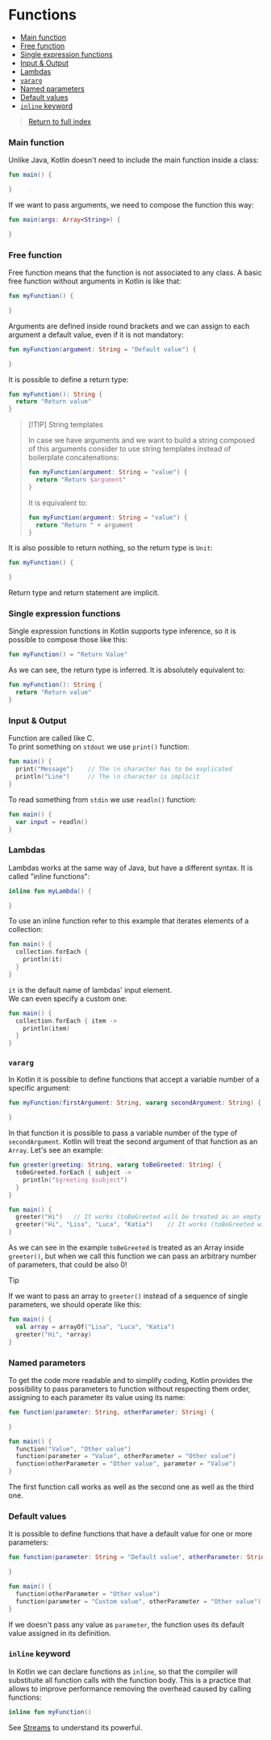 # Functions <!-- omit from toc -->

- [Main function](#main-function)
- [Free function](#free-function)
- [Single expression functions](#single-expression-functions)
- [Input \& Output](#input--output)
- [Lambdas](#lambdas)
- [`vararg`](#vararg)
- [Named parameters](#named-parameters)
- [Default values](#default-values)
- [`inline` keyword](#inline-keyword)

> [Return to full index](README.md)

### Main function

Unlike Java, Kotlin doesn't need to include the main function inside a class:

```kotlin
fun main() {

}
```

If we want to pass arguments, we need to compose the function this way:

```kotlin
fun main(args: Array<String>) {

}
```

### Free function

Free function means that the function is not associated to any class.
A basic free function without arguments in Kotlin is like that:

```kotlin
fun myFunction() {

}
```

Arguments are defined inside round brackets and we can assign to each argument a default value, even if it is not mandatory:

```kotlin
fun myFunction(argument: String = "Default value") {

}
```

It is possible to define a return type:

```kotlin
fun myFunction(): String {
  return "Return value"
}
```

> [!TIP] String templates
>
> In case we have arguments and we want to build a string composed of this arguments consider to use string templates instead of boilerplate concatenations:
>
> ```kotlin
> fun myFunction(argument: String = "value") {
>   return "Return $argument"
> }
> ```
>
> It is equivalent to:
>
> ```kotlin
> fun myFunction(argument: String = "value") {
>   return "Return " + argument
> }
> ```

It is also possible to return nothing, so the return type is `Unit`:

```kotlin
fun myFunction() {

}
```

Return type and return statement are implicit.

### Single expression functions

Single expression functions in Kotlin supports type inference, so it is possible to compose those like this:

```kotlin
fun myFunction() = "Return Value"
```

As we can see, the return type is inferred. It is absolutely equivalent to:

```kotlin
fun myFunction(): String {
  return "Return value"
}
```

### Input & Output

Function are called like C.
\
To print something on `stdout` we use `print()` function:

```kotlin
fun main() {
  print("Message")    // The \n character has to be explicated
  println("Line")     // The \n character is implicit
}
```

To read something from `stdin` we use `readln()` function:

```kotlin
fun main() {
  var input = readln()
}
```

### Lambdas

Lambdas works at the same way of Java, but have a different syntax. It is called "inline functions":

```kotlin
inline fun myLambda() {

}
```

To use an inline function refer to this example that iterates elements of a collection:

```kotlin
fun main() {
  collection.forEach {
    println(it)
  }
}
```

`it` is the default name of lambdas' input element. 
\
We can even specify a custom one:

```kotlin
fun main() {
  collection.forEach { item ->
    println(item)
  }
}
```

### `vararg`

In Kotlin it is possible to define functions that accept a variable number of a specific argument:

```kotlin
fun myFunction(firstArgument: String, vararg secondArgument: String) {

}
```

In that function it is possible to pass a variable number of the type of `secondArgument`. Kotlin will treat the second argument of that function as an `Array`. Let's see an example:

```kotlin
fun greeter(greeting: String, vararg toBeGreeted: String) {
  toBeGreeted.forEach { subject ->
    println("$greeting $subject")
  }
}

fun main() {
  greeter("Hi")   // It works (toBeGreeted will be treated as an empty Array)
  greeter("Hi", "Lisa", "Luca", "Katia")    // It works (toBeGreeted will be treated as Array of size 3)
}
```

As we can see in the example `toBeGreeted` is treated as an Array inside `greeter()`, but when we call this function we can pass an arbitrary number of parameters, that could be also 0!

> [!TIP]
>
> If we want to pass an array to `greeter()` instead of a sequence of single parameters, we should operate like this:
>
> ```kotlin
> fun main() {
>   val array = arrayOf("Lisa", "Luca", "Katia")
>   greeter("Hi", *array)
> }
> ```

### Named parameters

To get the code more readable and to simplify coding, Kotlin provides the possibility to pass parameters to function without respecting them order, assigning to each parameter its value using its name:

```kotlin
fun function(parameter: String, otherParameter: String) {

}

fun main() {
  function("Value", "Other value")
  function(parameter = "Value", otherParameter = "Other value")
  function(otherParameter = "Other value", parameter = "Value")
}
```

The first function call works as well as the second one as well as the third one.

### Default values

It is possible to define functions that have a default value for one or more parameters:

```kotlin
fun function(parameter: String = "Default value", otherParameter: String) {

}

fun main() {
  function(otherParameter = "Other value")
  function(parameter = "Custom value", otherParameter = "Other value")
}
```

If we doesn't pass any value as `parameter`, the function uses its default value assigned in its definition.

### `inline` keyword

In Kotlin we can declare functions as `inline`, so that the compiler will substituite all function calls with the function body. This is a practice that allows to improve performance removing the overhead caused by calling functions:

```kotlin
inline fun myFunction()
```

See [Streams](#streams) to understand its powerful.